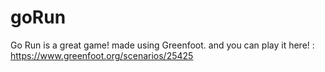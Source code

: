# goRun


 Go Run is a great game! made using Greenfoot. and you can play it here! : https://www.greenfoot.org/scenarios/25425
